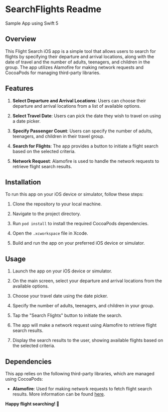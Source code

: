 # SearchFlights Readme
Sample App using Swift 5

## Overview

This Flight Search iOS app is a simple tool that allows users to search for flights by specifying their departure and arrival locations, along with the date of travel and the number of adults, teenagers, and children in the group. The app utilizes Alamofire for making network requests and CocoaPods for managing third-party libraries.

## Features

1. **Select Departure and Arrival Locations**: Users can choose their departure and arrival locations from a list of available options.

2. **Select Travel Date**: Users can pick the date they wish to travel on using a date picker.

3. **Specify Passenger Count**: Users can specify the number of adults, teenagers, and children in their travel group.

4. **Search for Flights**: The app provides a button to initiate a flight search based on the selected criteria.

5. **Network Request**: Alamofire is used to handle the network requests to retrieve flight search results.

## Installation

To run this app on your iOS device or simulator, follow these steps:

1. Clone the repository to your local machine.

2. Navigate to the project directory.

3. Run `pod install` to install the required CocoaPods dependencies.

4. Open the `.xcworkspace` file in Xcode.

5. Build and run the app on your preferred iOS device or simulator.

## Usage

1. Launch the app on your iOS device or simulator.

2. On the main screen, select your departure and arrival locations from the available options.

3. Choose your travel date using the date picker.

4. Specify the number of adults, teenagers, and children in your group.

5. Tap the "Search Flights" button to initiate the search.

6. The app will make a network request using Alamofire to retrieve flight search results.

7. Display the search results to the user, showing available flights based on the selected criteria.

## Dependencies

This app relies on the following third-party libraries, which are managed using CocoaPods:

- **Alamofire**: Used for making network requests to fetch flight search results. More information can be found [here](https://github.com/Alamofire/Alamofire).


**Happy flight searching! 🛫**
